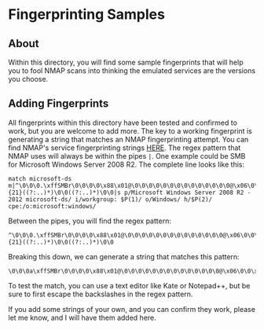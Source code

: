# Fingerprinting Samples

## About

Within this directory, you will find some sample fingerprints that will help you to fool NMAP scans into thinking the emulated services are the versions you choose. 

## Adding Fingerprints

All fingerprints within this directory have been tested and confirmed to work, but you are welcome to add more. The key to a working fingerprint is generating a string that matches an NMAP fingerprinting attempt. You can find NMAP's service fingerprinting strings [HERE](https://svn.nmap.org/nmap/nmap-service-probes). The regex pattern that NMAP uses will always be within the pipes `|`. One example could be SMB for Microsoft Windows Server 2008 R2. The complete line looks like this:

```
match microsoft-ds m|^\0\0\0.\xffSMBr\0\0\0\0\x88\x01@\0\0\0\0\0\0\0\0\0\0\0\0\0\0@\x06\0\0\x01\0\x11\x07\0.2\0\x01\0\x04A\0\0\0\0\x01\0\0\0\0\0\xfc\xf3\x01\0.{21}((?:..)*)\0\0((?:..)*)\0\0|s p/Microsoft Windows Server 2008 R2 - 2012 microsoft-ds/ i/workgroup: $P(1)/ o/Windows/ h/$P(2)/ cpe:/o:microsoft:windows/
```

Between the pipes, you will find the regex pattern:

```
^\0\0\0.\xffSMBr\0\0\0\0\x88\x01@\0\0\0\0\0\0\0\0\0\0\0\0\0\0@\x06\0\0\x01\0\x11\x07\0.2\0\x01\0\x04A\0\0\0\0\x01\0\0\0\0\0\xfc\xf3\x01\0.{21}((?:..)*)\0\0((?:..)*)\0\0
```

Breaking this down, we can generate a string that matches this pattern:

```
\0\0\0a\xffSMBr\0\0\0\0\x88\x01@\0\0\0\0\0\0\0\0\0\0\0\0\0\0@\x06\0\0\x01\0\x11\x07\0a2\0\x01\0\x04A\0\0\0\0\x01\0\0\0\0\0\xfd\xe3\x01\0ABCDEFGHIJKLMNOPQRSTU\0\0\0\0
```

To test the match, you can use a text editor like Kate or Notepad++, but be sure to first escape the backslashes in the regex pattern.

If you add some strings of your own, and you can confirm they work, please let me know, and I will have them added here. 
